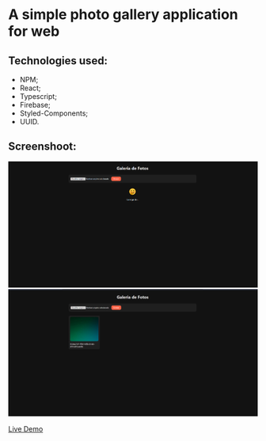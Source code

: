 # A simple photo gallery application for web

## Technologies used:

- NPM;
- React;
- Typescript;
- Firebase;
- Styled-Components;
- UUID.

## Screenshoot:
<img src="/screenshots/demo.png" alt="Demo gallery-photos printscreen"/>
<img src="/screenshots/demo2.png" alt="Demo gallery-photos printscreen"/>

<a href="https://gallery-photos-4a259.web.app/">Live Demo</a>

